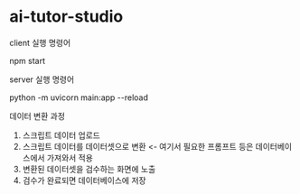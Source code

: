 # ai-tutor-studio

client 실행 명령어

npm start

server 실행 명령어

python -m uvicorn main:app --reload



데이터 변환 과정
1. 스크립트 데이터 업로드
2. 스크립트 데이터를 데이터셋으로 변환 <- 여기서 필요한 프롬프트 등은 데이터베이스에서 가져와서 적용
3. 변환된 데이터셋을 검수하는 화면에 노출
4. 검수가 완료되면 데이터베이스에 저장
